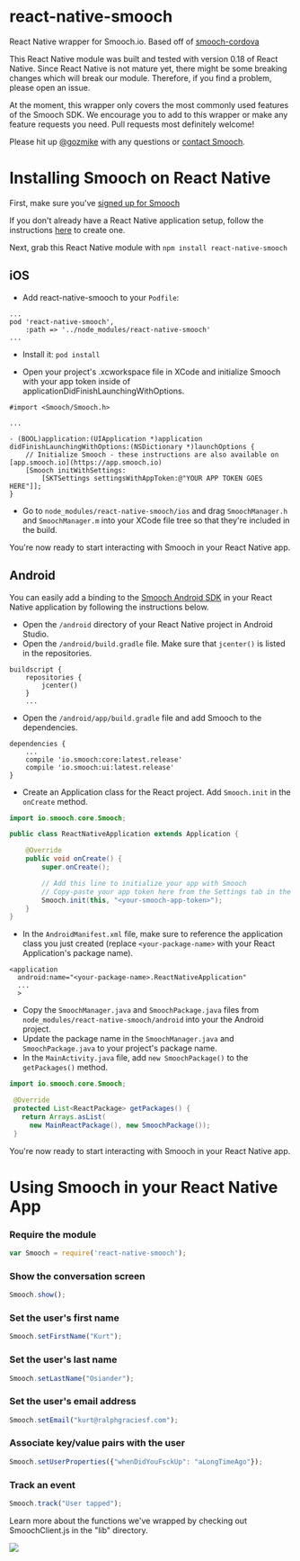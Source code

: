 # react-native-smooch
React Native wrapper for Smooch.io. Based off of [smooch-cordova](https://github.com/smooch/smooch-cordova)

This React Native module was built and tested with version 0.18 of React Native. Since React Native is not mature yet, there might be some breaking changes which will break our module. Therefore, if you find a problem, please open an issue.

At the moment, this wrapper only covers the most commonly used features of the Smooch SDK. We encourage you to add to this wrapper or make any feature requests you need. Pull requests most definitely welcome!

Please hit up [@gozmike](https://twitter.com/gozmike) with any questions or [contact Smooch](mailto:help@smooch.io).

Installing Smooch on React Native
=================================

First, make sure you've [signed up for Smooch](https://app.smooch.io/signup)

If you don't already have a React Native application setup, follow the instructions [here](https://facebook.github.io/react-native/docs/getting-started.html) to create one.

Next, grab this React Native module with `npm install react-native-smooch`

## iOS

 * Add react-native-smooch to your `Podfile`:

```
...
pod 'react-native-smooch',
    :path => '../node_modules/react-native-smooch'
...
```

 * Install it: `pod install`

 * Open your project's .xcworkspace file in XCode and initialize Smooch with your app token inside of applicationDidFinishLaunchingWithOptions.

```
#import <Smooch/Smooch.h>

...

- (BOOL)application:(UIApplication *)application didFinishLaunchingWithOptions:(NSDictionary *)launchOptions {
    // Initialize Smooch - these instructions are also available on [app.smooch.io](https://app.smooch.io)
    [Smooch initWithSettings:
        [SKTSettings settingsWithAppToken:@"YOUR APP TOKEN GOES HERE"]];
}
```

 * Go to `node_modules/react-native-smooch/ios` and drag `SmoochManager.h` and `SmoochManager.m` into your XCode file tree so that they're included in the build.

You're now ready to start interacting with Smooch in your React Native app.

## Android

You can easily add a binding to the [Smooch Android SDK](https://github.com/smooch/smooch-android) in your React Native application by following the instructions below.

* Open the `/android` directory of your React Native project in Android Studio.
* Open the `/android/build.gradle` file. Make sure that `jcenter()` is listed in the repositories.
```
buildscript {
    repositories {
        jcenter()
    }
    ...
```

* Open the `/android/app/build.gradle` file and add Smooch to the dependencies.
```
dependencies {
    ...
    compile 'io.smooch:core:latest.release'
    compile 'io.smooch:ui:latest.release'
}
```


* Create an Application class for the React project. Add `Smooch.init` in the `onCreate` method.
```java
import io.smooch.core.Smooch;

public class ReactNativeApplication extends Application {

    @Override
    public void onCreate() {
        super.onCreate();

        // Add this line to initialize your app with Smooch
        // Copy-paste your app token here from the Settings tab in the Smooch dashboard
        Smooch.init(this, "<your-smooch-app-token>");
    }
}
```

* In the `AndroidManifest.xml` file, make sure to reference the application class you just created (replace `<your-package-name>` with your React Application's package name).

```
<application
  android:name="<your-package-name>.ReactNativeApplication"
  ...
  >
```

* Copy the `SmoochManager.java` and `SmoochPackage.java` files from `node_modules/react-native-smooch/android` into your the Android project.
* Update the package name in the `SmoochManager.java` and `SmoochPackage.java` to your project's package name.
* In the `MainActivity.java` file, add `new SmoochPackage()` to the `getPackages()` method.

```java
import io.smooch.core.Smooch;

 @Override
 protected List<ReactPackage> getPackages() {
   return Arrays.asList(
     new MainReactPackage(), new SmoochPackage());
 }
 ```

You're now ready to start interacting with Smooch in your React Native app.

Using Smooch in your React Native App
=====================================

### Require the module
```javascript
var Smooch = require('react-native-smooch');
```

### Show the conversation screen
```javascript
Smooch.show();
```

### Set the user's first name
```javascript
Smooch.setFirstName("Kurt");
```

### Set the user's last name
```javascript
Smooch.setLastName("Osiander");
```

### Set the user's email address
```javascript
Smooch.setEmail("kurt@ralphgraciesf.com");
```

### Associate key/value pairs with the user
```javascript
Smooch.setUserProperties({"whenDidYouFsckUp": "aLongTimeAgo"});
```

### Track an event
```javascript
Smooch.track("User tapped");
```

Learn more about the functions we've wrapped by checking out SmoochClient.js in the "lib" directory.

![](https://media.giphy.com/media/h9KtiB6DgiS2s/giphy.gif)
